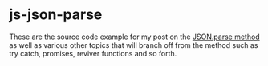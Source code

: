 # js-json-parse

These are the source code example for my post on the [JSON.parse method](https://dustinpfister.github.io/2020/02/28/js-json-parse/) as well as various other topics that will branch off from the method such as try catch, promises, reviver functions and so forth.